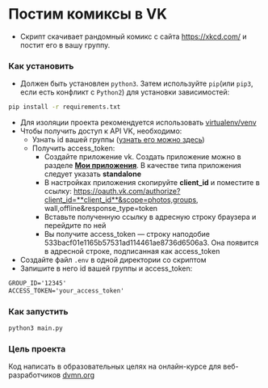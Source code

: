 # Постим комиксы в VK
* Скрипт скачивает рандомный комикс с сайта https://xkcd.com/  и постит его
в вашу группу.

### Как установить 
* Должен быть установлен `python3`. Затем используйте `pip`(или `pip3`, 
 если есть конфликт с `Python2`) для установки зависимостей: 
 ```bash
 pip install -r requirements.txt
 ```
 * Для изоляции проекта рекомендуется использовать 
 [virtualenv/venv](https://docs.python.org/3/library/venv.html)
 * Чтобы получить доступ к API VK, необходимо:
    * Узнать id вашей группы ([узнать его можно здесь](http://regvk.com/id/))
    * Получить access_token:
        * Создайте приложение vk. Создать приложение можно в разделе 
        [**Мои приложения**](https://vk.com/apps?act=manage). В качестве типа
         приложения следует указать **standalone**
        * В настройках приложения скопируйте **client_id** и поместите в ссылку:
        https://oauth.vk.com/authorize?client_id=**client_id**&scope=photos,groups,
        wall,offline&response_type=token
        * Вставьте полученную ссылку в адресную строку браузера и перейдите по
        ней 
        * Вы получите access_token — строку наподобие
         533bacf01e1165b57531ad114461ae8736d6506a3. Она появится в адресной
         строке, подписанная как access_token
 * Создайте файл `.env` в одной директории со скриптом
 * Запишите в него id вашей группы и access_token:
 ```txt
 GROUP_ID='12345'
 ACCESS_TOKEN='your_access_token'
  ```
### Как запустить
```bash
python3 main.py
```
 
 ### Цель проекта
 Код написать в образовательных целях на онлайн-курсе для веб-разработчиков 
 [dvmn.org](dvmn.org)